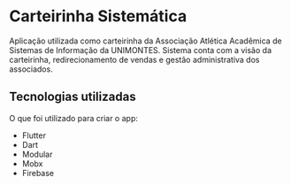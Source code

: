 # Carteirinha Sistemática

Aplicação utilizada como carteirinha da Associação Atlética Acadêmica de Sistemas de Informação da UNIMONTES.
Sistema conta com a visão da carteirinha, redirecionamento de vendas e gestão administrativa dos associados.

## Tecnologias utilizadas

O que foi utilizado para criar o app:

- Flutter
- Dart
- Modular
- Mobx
- Firebase

